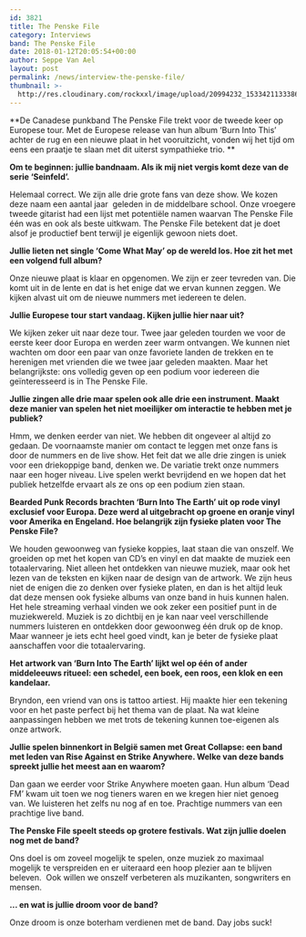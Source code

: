 ```yaml
---
id: 3821
title: The Penske File
category: Interviews
band: The Penske File
date: 2018-01-12T20:05:54+00:00
author: Seppe Van Ael
layout: post
permalink: /news/interview-the-penske-file/
thumbnail: >-
  http://res.cloudinary.com/rockxxl/image/upload/20994232_1533421133386982_5448356111535561427_n.jpg
---
```

**De Canadese punkband The Penske File trekt voor de tweede keer op Europese tour. Met de Europese release van hun album ‘Burn Into This’ achter de rug en een nieuwe plaat in het vooruitzicht, vonden wij het tijd om eens een praatje te slaan met dit uiterst sympathieke trio. ** 

**Om te beginnen: jullie bandnaam. Als ik mij niet vergis komt deze van de serie ‘Seinfeld’.** 

Helemaal correct. We zijn alle drie grote fans van deze show. We kozen deze naam een aantal jaar  geleden in de middelbare school. Onze vroegere tweede gitarist had een lijst met potentiële namen waarvan The Penske File één was en ook als beste uitkwam. The Penske File betekent dat je doet alsof je productief bent terwijl je eigenlijk gewoon niets doet.

**Jullie lieten net single ‘Come What May’ op de wereld los. Hoe zit het met een volgend full album?**

Onze nieuwe plaat is klaar en opgenomen. We zijn er zeer tevreden van. Die komt uit in de lente en dat is het enige dat we ervan kunnen zeggen. We kijken alvast uit om de nieuwe nummers met iedereen te delen.

**Jullie Europese tour start vandaag. Kijken jullie hier naar uit?**

We kijken zeker uit naar deze tour. Twee jaar geleden tourden we voor de eerste keer door Europa en werden zeer warm ontvangen. We kunnen niet wachten om door een paar van onze favoriete landen de trekken en te herenigen met vrienden die we twee jaar geleden maakten. Maar het belangrijkste: ons volledig geven op een podium voor iedereen die geïnteresseerd is in The Penske File.

**Jullie zingen alle drie maar spelen ook alle drie een instrument. Maakt deze manier van spelen het niet moeilijker om interactie te hebben met je publiek?**

Hmm, we denken eerder van niet. We hebben dit ongeveer al altijd zo gedaan. De voornaamste manier om contact te leggen met onze fans is door de nummers en de live show. Het feit dat we alle drie zingen is uniek voor een driekoppige band, denken we. De variatie trekt onze nummers naar een hoger niveau. Live spelen werkt bevrijdend en we hopen dat het publiek hetzelfde ervaart als ze ons op een podium zien staan.

**Bearded Punk Records brachten ‘Burn Into The Earth’ uit op rode vinyl exclusief voor Europa. Deze werd al uitgebracht op groene en oranje vinyl voor Amerika en Engeland. Hoe belangrijk zijn fysieke platen voor The Penske File?**

We houden gewoonweg van fysieke koppies, laat staan die van onszelf. We groeiden op met het kopen van CD’s en vinyl en dat maakte de muziek een totaalervaring. Niet alleen het ontdekken van nieuwe muziek, maar ook het lezen van de teksten en kijken naar de design van de artwork. We zijn heus niet de enigen die zo denken over fysieke platen, en dan is het altijd leuk dat deze mensen ook fysieke albums van onze band in huis kunnen halen. Het hele streaming verhaal vinden we ook zeker een positief punt in de muziekwereld. Muziek is zo dichtbij en je kan naar veel verschillende nummers luisteren en ontdekken door gewoonweg één druk op de knop. Maar wanneer je iets echt heel goed vindt, kan je beter de fysieke plaat aanschaffen voor die totaalervaring.

**Het artwork van ‘Burn Into The Earth’ lijkt wel op één of ander middeleeuws ritueel: een schedel, een boek, een roos, een klok en een kandelaar.** 

Bryndon, een vriend van ons is tattoo artiest. Hij maakte hier een tekening voor en het paste perfect bij het thema van de plaat. Na wat kleine aanpassingen hebben we met trots de tekening kunnen toe-eigenen als onze artwork.

**Jullie spelen binnenkort in België samen met Great Collapse: een band met leden van Rise Against en Strike Anywhere. Welke van deze bands spreekt jullie het meest aan en waarom?**

Dan gaan we eerder voor Strike Anywhere moeten gaan. Hun album ‘Dead FM’ kwam uit toen we nog tieners waren en we kregen hier niet genoeg van. We luisteren het zelfs nu nog af en toe. Prachtige nummers van een prachtige live band.

**The Penske File speelt steeds op grotere festivals. Wat zijn jullie doelen nog met de band?**

Ons doel is om zoveel mogelijk te spelen, onze muziek zo maximaal mogelijk te verspreiden en er uiteraard een hoop plezier aan te blijven beleven.  Ook willen we onszelf verbeteren als muzikanten, songwriters en mensen.

**… en wat is jullie droom voor de band?**

Onze droom is onze boterham verdienen met de band. Day jobs suck!
